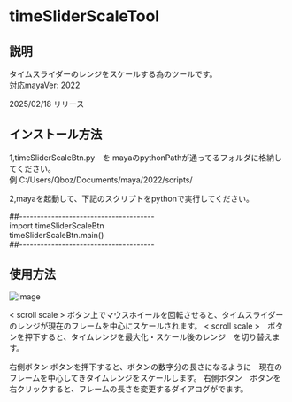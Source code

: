 # timeSliderScaleTool

説明
-

タイムスライダーのレンジをスケールする為のツールです。  
対応mayaVer: 2022  

2025/02/18  リリース

インストール方法
-

1,timeSliderScaleBtn.py　を mayaのpythonPathが通ってるフォルダに格納してください。  
例  C:/Users/Qboz/Documents/maya/2022/scripts/  
  
2,mayaを起動して、下記のスクリプトをpythonで実行してください。  
  
##--------------------------------------  
import timeSliderScaleBtn  
timeSliderScaleBtn.main()  
##--------------------------------------  


使用方法
-

![image](https://github.com/user-attachments/assets/9f53be71-b731-4e43-8b7c-1dd3638649e5)

< scroll scale >  ボタン上でマウスホイールを回転させると、タイムスライダーのレンジが現在のフレームを中心にスケールされます。
< scroll scale >　ボタンを押下すると、タイムレンジを最大化・スケール後のレンジ　を切り替えます。

右側ボタン ボタンを押下すると、ボタンの数字分の長さになるように　現在のフレームを中心してきタイムレンジをスケールします。
右側ボタン　ボタンを右クリックすると、フレームの長さを変更するダイアログがでます。
